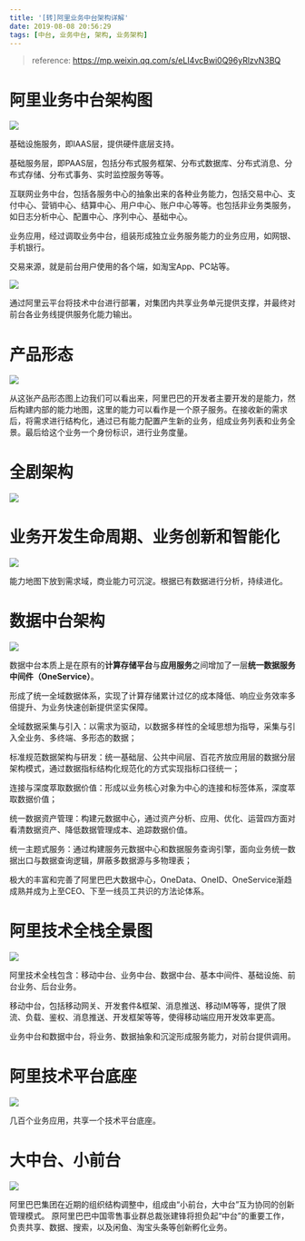 ```yaml
---
title: '[转]阿里业务中台架构详解'
date: 2019-08-08 20:56:29
tags: [中台, 业务中台, 架构, 业务架构]
---
```


> reference:
> https://mp.weixin.qq.com/s/eLI4vcBwi0Q96yRlzvN3BQ

# 阿里业务中台架构图

![](https://raw.githubusercontent.com/imonce/imgs/master/20190808205642.png)

基础设施服务，即IAAS层，提供硬件底层支持。

基础服务层，即PAAS层，包括分布式服务框架、分布式数据库、分布式消息、分布式存储、分布式事务、实时监控服务等等。

互联网业务中台，包括各服务中心的抽象出来的各种业务能力，包括交易中心、支付中心、营销中心、结算中心、用户中心、账户中心等等。也包括非业务类服务，如日志分析中心、配置中心、序列中心、基础中心。

业务应用，经过调取业务中台，组装形成独立业务服务能力的业务应用，如网银、手机银行。

交易来源，就是前台用户使用的各个端，如淘宝App、PC站等。

![](https://raw.githubusercontent.com/imonce/imgs/master/20190808211326.png)

通过阿里云平台将技术中台进行部署，对集团内共享业务单元提供支撑，并最终对前台各业务线提供服务化能力输出。

# 产品形态

![](https://raw.githubusercontent.com/imonce/imgs/master/20190808210032.png)

从这张产品形态图上边我们可以看出来，阿里巴巴的开发者主要开发的是能力，然后构建内部的能力地图，这里的能力可以看作是一个原子服务。在接收新的需求后，将需求进行结构化，通过已有能力配置产生新的业务，组成业务列表和业务全景。最后给这个业务一个身份标识，进行业务度量。

# 全剧架构

![](https://raw.githubusercontent.com/imonce/imgs/master/20190808210801.png)

# 业务开发生命周期、业务创新和智能化

![](https://raw.githubusercontent.com/imonce/imgs/master/20190808211103.png)

能力地图下放到需求域，商业能力可沉淀。根据已有数据进行分析，持续进化。

# 数据中台架构

![](https://raw.githubusercontent.com/imonce/imgs/master/20190808211626.png)

数据中台本质上是在原有的**计算存储平台**与**应用服务**之间增加了一层**统一数据服务中间件（OneService）**。

形成了统一全域数据体系，实现了计算存储累计过亿的成本降低、响应业务效率多倍提升、为业务快速创新提供坚实保障。

全域数据采集与引入：以需求为驱动，以数据多样性的全域思想为指导，采集与引入全业务、多终端、多形态的数据；

标准规范数据架构与研发：统一基础层、公共中间层、百花齐放应用层的数据分层架构模式，通过数据指标结构化规范化的方式实现指标口径统一；

连接与深度萃取数据价值：形成以业务核心对象为中心的连接和标签体系，深度萃取数据价值；

统一数据资产管理：构建元数据中心，通过资产分析、应用、优化、运营四方面对看清数据资产、降低数据管理成本、追踪数据价值。

统一主题式服务：通过构建服务元数据中心和数据服务查询引擎，面向业务统一数据出口与数据查询逻辑，屏蔽多数据源与多物理表；

极大的丰富和完善了阿里巴巴大数据中心，OneData、OneID、OneService渐趋成熟并成为上至CEO、下至一线员工共识的方法论体系。

# 阿里技术全栈全景图

![](https://raw.githubusercontent.com/imonce/imgs/master/20190808211932.png)

阿里技术全栈包含：移动中台、业务中台、数据中台、基本中间件、基础设施、前台业务、后台业务。

移动中台，包括移动网关、开发套件&框架、消息推送、移动IM等等，提供了限流、负载、鉴权、消息推送、开发框架等等，使得移动端应用开发效率更高。

业务中台和数据中台，将业务、数据抽象和沉淀形成服务能力，对前台提供调用。

# 阿里技术平台底座

![](https://raw.githubusercontent.com/imonce/imgs/master/20190808212101.png)

几百个业务应用，共享一个技术平台底座。

# 大中台、小前台

![](https://raw.githubusercontent.com/imonce/imgs/master/20190808212213.png)

阿里巴巴集团在近期的组织结构调整中，组成由“小前台，大中台”互为协同的创新管理模式。
原阿里巴巴中国零售事业群总裁张建锋将担负起“中台”的重要工作，负责共享、数据、搜索，以及闲鱼、淘宝头条等创新孵化业务。
